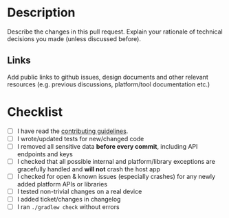 # Description
Describe the changes in this pull request.
Explain your rationale of technical decisions you made (unless discussed before).

## Links
Add public links to github issues, design documents and other relevant resources (e.g. previous discussions, platform/tool documentation etc.)

# Checklist
- [ ] I have read the [contributing guidelines](../CONTRIBUTING.md).
- [ ] I wrote/updated tests for new/changed code
- [ ] I removed all sensitive data **before every commit**, including API endpoints and keys
- [ ] I checked that all possible internal and platform/library exceptions are gracefully handled and **will not** crash the host app
- [ ] I checked for open & known issues (especially crashes) for any newly added platform APIs or libraries
- [ ] I tested non-trivial changes on a real device
- [ ] I added ticket/changes in changelog
- [ ] I ran `./gradlew check` without errors
